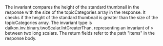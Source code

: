 The invariant compares the height of the standard thumbnail in the response with the size of the topicCategories array in the response. It checks if the height of the standard thumbnail is greater than the size of the topicCategories array. The invariant type is daikon.inv.binary.twoScalar.IntGreaterThan, representing an invariant of > between two long scalars. The return fields refer to the path "items" in the response body.
